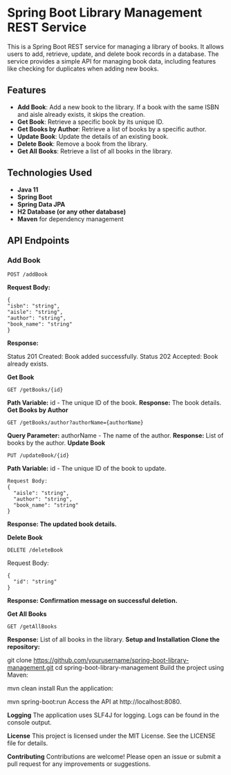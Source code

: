 # Spring Boot Library Management REST Service

This is a Spring Boot REST service for managing a library of books. It allows users to add, retrieve, update, and delete book records in a database. The service provides a simple API for managing book data, including features like checking for duplicates when adding new books.

## Features

- **Add Book**: Add a new book to the library. If a book with the same ISBN and aisle already exists, it skips the creation.
- **Get Book**: Retrieve a specific book by its unique ID.
- **Get Books by Author**: Retrieve a list of books by a specific author.
- **Update Book**: Update the details of an existing book.
- **Delete Book**: Remove a book from the library.
- **Get All Books**: Retrieve a list of all books in the library.

## Technologies Used

- **Java 11**
- **Spring Boot**
- **Spring Data JPA**
- **H2 Database (or any other database)**
- **Maven** for dependency management

## API Endpoints

### Add Book

```http
POST /addBook
```

**Request Body:**

```http
{
"isbn": "string",
"aisle": "string",
"author": "string",
"book_name": "string"
}
```

**Response:**

Status 201 Created: Book added successfully.
Status 202 Accepted: Book already exists.

**Get Book**
```http
GET /getBooks/{id}
```
**Path Variable:** id - The unique ID of the book.
**Response:** The book details.
**Get Books by Author**

```http
GET /getBooks/author?authorName={authorName}
```
**Query Parameter:** authorName - The name of the author.
**Response:** List of books by the author.
**Update Book**

```http
PUT /updateBook/{id}
```
**Path Variable:** id - The unique ID of the book to update.

```http
Request Body:
{
  "aisle": "string",
  "author": "string",
  "book_name": "string"
}
```
**Response: The updated book details.**

**Delete Book**

```http
DELETE /deleteBook
```

Request Body:
```http
{
  "id": "string"
}
```
**Response: Confirmation message on successful deletion.**

**Get All Books**

```http
GET /getAllBooks
```
**Response:** List of all books in the library.
**Setup and Installation**
**Clone the repository:**

git clone https://github.com/yourusername/spring-boot-library-management.git
cd spring-boot-library-management
Build the project using Maven:

mvn clean install
Run the application:

mvn spring-boot:run
Access the API at http://localhost:8080.

**Logging**
The application uses SLF4J for logging. Logs can be found in the console output.

**License**
This project is licensed under the MIT License. See the LICENSE file for details.

**Contributing**
Contributions are welcome! Please open an issue or submit a pull request for any improvements or suggestions.
